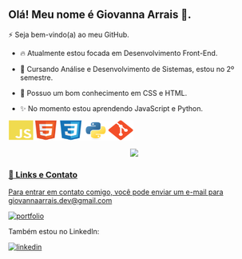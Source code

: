 ## Olá! Meu nome é Giovanna Arrais 👋.

⚡ Seja bem-vindo(a) ao meu GitHub.

- 🔥 Atualmente estou focada em Desenvolvimento Front-End.

- 🔭 Cursando Análise e Desenvolvimento de Sistemas, estou no 2º semestre. 

- 🧠 Possuo um bom conhecimento em CSS e HTML.

- ✨ No momento estou aprendendo JavaScript e Python.

<div style="display: flex;">
  <img align="center" alt="Rafa-Js" height="40" width="50" src="https://raw.githubusercontent.com/devicons/devicon/master/icons/javascript/javascript-plain.svg">
  <img align="center" alt="Rafa-HTML" height="40" width="50" src="https://raw.githubusercontent.com/devicons/devicon/master/icons/html5/html5-original.svg">
  <img align="center" alt="Rafa-CSS" height="40" width="50" src="https://raw.githubusercontent.com/devicons/devicon/master/icons/css3/css3-original.svg">
  <img align="center" alt="Rafa-Python" height="40" width="50" src="https://raw.githubusercontent.com/devicons/devicon/master/icons/python/python-original.svg">
  <img align="center" alt="Rafa-CSS" height="40" width="50" src="https://raw.githubusercontent.com/devicons/devicon/master/icons/git/git-original.svg">
</div>



<br>

<div align="center" >
  <a href="https://github.com/giovannaarrais">
  <img height="160em" src="https://github-readme-stats.vercel.app/api/top-langs/?username=giovannaarrais&layout=compact&langs_count=7&theme=radical"/>
</div>



### 🔗 Links e Contato
Para entrar em contato comigo, você pode enviar um e-mail para giovannaarrais.dev@gmail.com

[![portfolio](https://img.shields.io/badge/my_portfolio-000?style=for-the-badge&logo=ko-fi&logoColor=white)](https://giovannaarrais.github.io/portfolio-2.0/)

Também estou no LinkedIn: 

[![linkedin](https://img.shields.io/badge/linkedin-0A66C2?style=for-the-badge&logo=linkedin&logoColor=white)](https://www.linkedin.com/in/giovannaarrais/)

<!---
giovannaarrais/giovannaarrais is a ✨ special ✨ repository because its `README.md` (this file) appears on your GitHub profile.
You can click the Preview link to take a look at your changes.
--->
